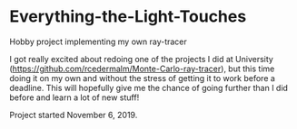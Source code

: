 # Everything-the-Light-Touches
Hobby project implementing my own ray-tracer

I got really excited about redoing one of the projects I did at University
(https://github.com/rcedermalm/Monte-Carlo-ray-tracer), but this time doing
it on my own and without the stress of getting it to work before a deadline.
This will hopefully give me the chance of going further than I did before
and learn a lot of new stuff!

Project started November 6, 2019.
